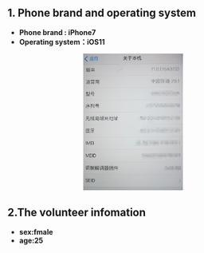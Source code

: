## 1. Phone brand and operating system
* **Phone brand : iPhone7**
*  **Operating system：iOS11**
<p align = "center">  

<img src="./The%20branch%20and%20system%20of%20the%20mobile%20phone.jpg"  style="width:200px" />

</p>

## 2.The volunteer infomation
* **sex:fmale**
* **age:25**